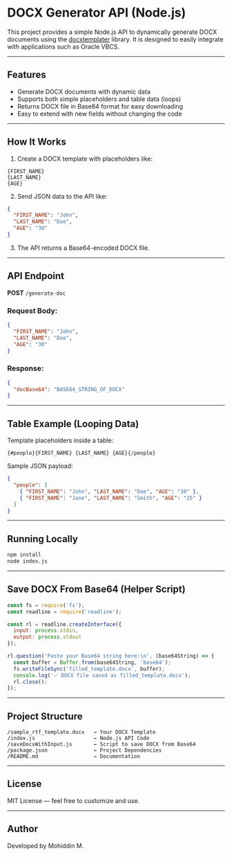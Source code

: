 # DOCX Generator API (Node.js)

This project provides a simple Node.js API to dynamically generate DOCX documents using the [docxtemplater](https://docxtemplater.com/) library. It is designed to easily integrate with applications such as Oracle VBCS.

---

## Features

- Generate DOCX documents with dynamic data
- Supports both simple placeholders and table data (loops)
- Returns DOCX file in Base64 format for easy downloading
- Easy to extend with new fields without changing the code

---

## How It Works

1. Create a DOCX template with placeholders like:

```
{FIRST_NAME}
{LAST_NAME}
{AGE}
```

2. Send JSON data to the API like:

```json
{
  "FIRST_NAME": "John",
  "LAST_NAME": "Doe",
  "AGE": "30"
}
```

3. The API returns a Base64-encoded DOCX file.

---

## API Endpoint

**POST** `/generate-doc`

### Request Body:

```json
{
  "FIRST_NAME": "John",
  "LAST_NAME": "Doe",
  "AGE": "30"
}
```

### Response:

```json
{
  "docBase64": "BASE64_STRING_OF_DOCX"
}
```

---

## Table Example (Looping Data)

Template placeholders inside a table:

```
{#people}{FIRST_NAME} {LAST_NAME} {AGE}{/people}
```

Sample JSON payload:

```json
{
  "people": [
    { "FIRST_NAME": "John", "LAST_NAME": "Doe", "AGE": "30" },
    { "FIRST_NAME": "Jane", "LAST_NAME": "Smith", "AGE": "25" }
  ]
}
```

---

## Running Locally

```bash
npm install
node index.js
```

---

## Save DOCX From Base64 (Helper Script)

```js
const fs = require('fs');
const readline = require('readline');

const rl = readline.createInterface({
  input: process.stdin,
  output: process.stdout
});

rl.question('Paste your Base64 string here:\n', (base64String) => {
  const buffer = Buffer.from(base64String, 'base64');
  fs.writeFileSync('filled_template.docx', buffer);
  console.log('✅ DOCX file saved as filled_template.docx');
  rl.close();
});
```

---

## Project Structure

```
/sample_rtf_template.docx   ← Your DOCX Template
/index.js                   ← Node.js API Code
/saveDocxWithInput.js       ← Script to save DOCX from Base64
/package.json               ← Project Dependencies
/README.md                  ← Documentation
```

---

## License

MIT License — feel free to customize and use.

---

## Author
    
Developed by Mohiddin M.

